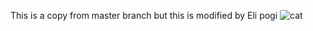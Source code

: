 This is a copy from master branch but this is modified by Eli pogi
<img src="https://encrypted-tbn0.gstatic.com/images?q=tbn:ANd9GcTHZbtv9oFC2W0d4AV_Cj_4VWG4BA8lak7R-g&s" alt="cat">
